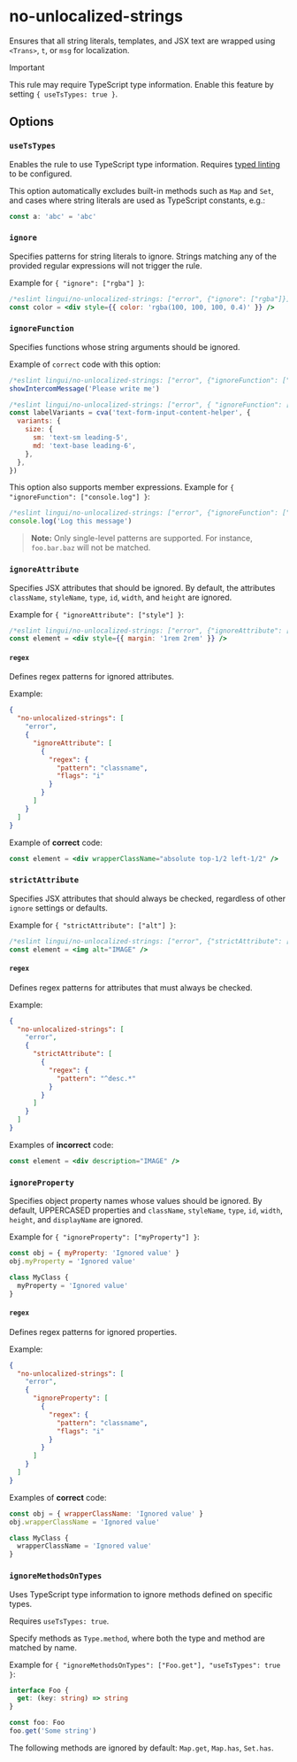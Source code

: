 # no-unlocalized-strings

Ensures that all string literals, templates, and JSX text are wrapped using `<Trans>`, `t`, or `msg` for localization.

> [!IMPORTANT]  
> This rule may require TypeScript type information. Enable this feature by setting `{ useTsTypes: true }`.

## Options

### `useTsTypes`

Enables the rule to use TypeScript type information. Requires [typed linting](https://typescript-eslint.io/getting-started/typed-linting/) to be configured.

This option automatically excludes built-in methods such as `Map` and `Set`, and cases where string literals are used as TypeScript constants, e.g.:

```ts
const a: 'abc' = 'abc'
```

### `ignore`

Specifies patterns for string literals to ignore. Strings matching any of the provided regular expressions will not trigger the rule.

Example for `{ "ignore": ["rgba"] }`:

```jsx
/*eslint lingui/no-unlocalized-strings: ["error", {"ignore": ["rgba"]}]*/
const color = <div style={{ color: 'rgba(100, 100, 100, 0.4)' }} />
```

### `ignoreFunction`

Specifies functions whose string arguments should be ignored.

Example of `correct` code with this option:

```js
/*eslint lingui/no-unlocalized-strings: ["error", {"ignoreFunction": ["showIntercomMessage"]}]*/
showIntercomMessage('Please write me')

/*eslint lingui/no-unlocalized-strings: ["error", { "ignoreFunction": ["cva"] }]*/
const labelVariants = cva('text-form-input-content-helper', {
  variants: {
    size: {
      sm: 'text-sm leading-5',
      md: 'text-base leading-6',
    },
  },
})
```

This option also supports member expressions. Example for `{ "ignoreFunction": ["console.log"] }`:

```js
/*eslint lingui/no-unlocalized-strings: ["error", {"ignoreFunction": ["console.log"]}]*/
console.log('Log this message')
```

> **Note:** Only single-level patterns are supported. For instance, `foo.bar.baz` will not be matched.

### `ignoreAttribute`

Specifies JSX attributes that should be ignored. By default, the attributes `className`, `styleName`, `type`, `id`, `width`, and `height` are ignored.

Example for `{ "ignoreAttribute": ["style"] }`:

```jsx
/*eslint lingui/no-unlocalized-strings: ["error", {"ignoreAttribute": ["style"]}]*/
const element = <div style={{ margin: '1rem 2rem' }} />
```

#### `regex`

Defines regex patterns for ignored attributes.

Example:

```json
{
  "no-unlocalized-strings": [
    "error",
    {
      "ignoreAttribute": [
        {
          "regex": {
            "pattern": "classname",
            "flags": "i"
          }
        }
      ]
    }
  ]
}
```

Example of **correct** code:

```jsx
const element = <div wrapperClassName="absolute top-1/2 left-1/2" />
```

### `strictAttribute`

Specifies JSX attributes that should always be checked, regardless of other `ignore` settings or defaults.

Example for `{ "strictAttribute": ["alt"] }`:

```jsx
/*eslint lingui/no-unlocalized-strings: ["error", {"strictAttribute": ["alt"]}]*/
const element = <img alt="IMAGE" />
```

#### `regex`

Defines regex patterns for attributes that must always be checked.

Example:

```json
{
  "no-unlocalized-strings": [
    "error",
    {
      "strictAttribute": [
        {
          "regex": {
            "pattern": "^desc.*"
          }
        }
      ]
    }
  ]
}
```

Examples of **incorrect** code:

```jsx
const element = <div description="IMAGE" />
```

### `ignoreProperty`

Specifies object property names whose values should be ignored. By default, UPPERCASED properties and `className`, `styleName`, `type`, `id`, `width`, `height`, and `displayName` are ignored.

Example for `{ "ignoreProperty": ["myProperty"] }`:

```jsx
const obj = { myProperty: 'Ignored value' }
obj.myProperty = 'Ignored value'

class MyClass {
  myProperty = 'Ignored value'
}
```

#### `regex`

Defines regex patterns for ignored properties.

Example:

```json
{
  "no-unlocalized-strings": [
    "error",
    {
      "ignoreProperty": [
        {
          "regex": {
            "pattern": "classname",
            "flags": "i"
          }
        }
      ]
    }
  ]
}
```

Examples of **correct** code:

```jsx
const obj = { wrapperClassName: 'Ignored value' }
obj.wrapperClassName = 'Ignored value'

class MyClass {
  wrapperClassName = 'Ignored value'
}
```

### `ignoreMethodsOnTypes`

Uses TypeScript type information to ignore methods defined on specific types.

Requires `useTsTypes: true`.

Specify methods as `Type.method`, where both the type and method are matched by name.

Example for `{ "ignoreMethodsOnTypes": ["Foo.get"], "useTsTypes": true }`:

```ts
interface Foo {
  get: (key: string) => string
}

const foo: Foo
foo.get('Some string')
```

The following methods are ignored by default: `Map.get`, `Map.has`, `Set.has`.
